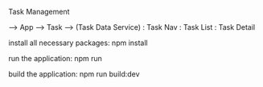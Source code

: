 Task Management

--> App
  --> Task
    --> (Task Data Service)
    : Task Nav
    : Task List
    : Task Detail

install all necessary packages:
npm install

run the application: 
npm run

build the application: 
npm run build:dev
